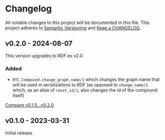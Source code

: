 # Changelog

All notable changes to this project will be documented in this file.
This project adheres to [Semantic Versioning](http://semver.org/) and
[Keep a CHANGELOG](http://keepachangelog.com).


## v0.2.0 - 2024-08-07

This version upgrades to RDF.ex v2.0.

### Added 

- `RTC.Compound.change_graph_name/1` which changes the graph name that will be 
  used in serializations to RDF (as opposed to `change_name/1` which, as an
  alias of `reset_id/1`, also changes the id of the compound itself) 


[Compare v0.1.0...v0.2.0](https://github.com/rtc-org/rtc-ex/compare/v0.1.0...v0.2.0)



## v0.1.0 - 2023-03-31

Initial release
